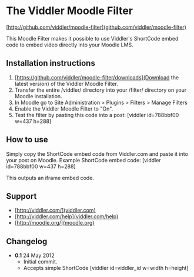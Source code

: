 # The Viddler Moodle Filter
[http://github.com/viddler/moodle-filter](github.com/viddler/moodle-filter)

This Moodle Filter makes it possible to use Viddler's ShortCode embed code to embed video directly into your Moodle LMS.

## Installation instructions

1. [https://github.com/viddler/moodle-filter/downloads](Download the latest version) of the Viddler Moodle Filter.
2. Transfer the entire /viddler/ directory into your /filter/ directory on your Moodle installation.
3. In Moodle go to Site Administration > Plugins > Filters > Manage Filters
4. Enable the Viddler Moodle Filter to "On".
5. Test the filter by pasting this code into a post: [viddler id=788bbf00 w=437 h=288]

## How to use

Simply copy the ShortCode embed code from Viddler.com and paste it into your post on Moodle. Example ShortCode embed code: [viddler id=788bbf00 w=437 h=288]

This outputs an iframe embed code.

## Support

- [http://viddler.com/](viddler.com)
- [http://viddler.com/help](viddler.com/help)
- [http://moodle.org/](moodle.org)

## Changelog

- **0.1** 24 May 2012
  - Initial commit.
  - Accepts simple ShortCode [viddler id=viddler_id w=width h=height]